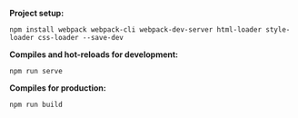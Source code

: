 **Project setup:**
```
npm install webpack webpack-cli webpack-dev-server html-loader style-loader css-loader --save-dev
```

**Compiles and hot-reloads for development:**
```
npm run serve
```

**Compiles for production:**
```
npm run build
```
